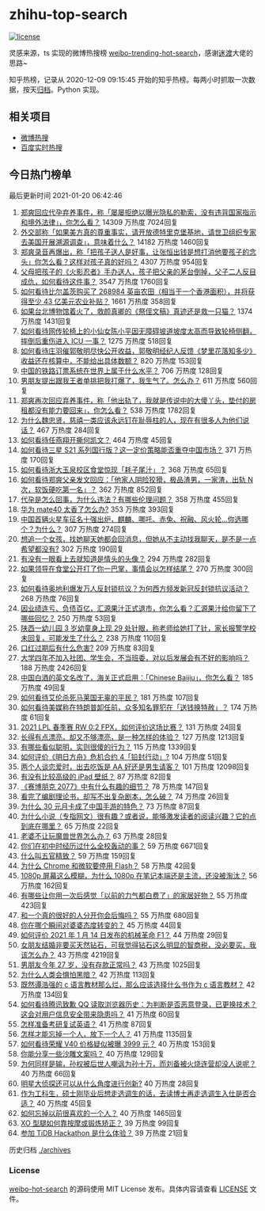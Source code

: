# zhihu-top-search

[![license](https://img.shields.io/github/license/Arrackisarookie/zhihu-top-search)](https://github.com/Arrackisarookie/zhihu-top-search/blob/master/LICENSE)

灵感来源，ts 实现的微博热搜榜 [weibo-trending-hot-search](https://github.com/justjavac/weibo-trending-hot-search)，感谢[迷渡](https://github.com/justjavac)大佬的思路~

知乎热榜，记录从 2020-12-09 09:15:45 开始的知乎热榜。每两小时抓取一次数据，按天[归档](./archives)。Python 实现。

## 相关项目
+ [微博热搜](https://github.com/Arrackisarookie/weibo-hot-search)
+ [百度实时热搜](https://github.com/Arrackisarookie/baidu-hot-search)

## 今日热门榜单

<!-- Rank Begin -->

最后更新时间 2021-01-20 06:42:46

1. [郑爽回应代孕弃养事件，称「屡屡拒绝以曝光隐私的勒索，没有违背国家指示和境外法律」，你怎么看？](https://www.zhihu.com/question/440110046) 14309 万热度 7024回复
1. [外交部称「如果美方真的尊重事实，请开放德特里克堡基地，请世卫组织专家去美国开展溯源调查」，意味着什么？](https://www.zhihu.com/question/440183834) 14182 万热度 1460回复
1. [郑爽录音再爆出，称「把孩子送人是好事，让张恒出钱是想打消他要孩子的念头」你怎么看？这样对孩子真的好吗？](https://www.zhihu.com/question/440192494) 4307 万热度 954回复
1. [父母把孩子的《火影忍者》手办送人，孩子把父亲的茅台倒掉，父子二人反目成仇，如何看待这件事？](https://www.zhihu.com/question/439057546) 3547 万热度 1760回复
1. [如何看待比尔盖茨购买了 268984 英亩农田（相当于一个香港面积），并将获得至少 43 亿美元农业补贴？](https://www.zhihu.com/question/439778716) 1661 万热度 358回复
1. [如果台北博物馆着火了，救颜真卿的《祭侄文稿》真迹还是救一只猫？](https://www.zhihu.com/question/439996979) 1374 万热度 1431回复
1. [如何看待网传轮椅上的小仙女陈小平因无障碍坡道坡度太高而导致轮椅侧翻，摔倒后重伤进入 ICU 一事？](https://www.zhihu.com/question/439962892) 1275 万热度 518回复
1. [如何看待庄羽催郭敬明尽快公开收益，郭敬明经纪人反馈《梦里花落知多少》收益还在核算中，不能给出具体数额？](https://www.zhihu.com/question/440088555) 820 万热度 153回复
1. [中国的铁路订票系统在世界上属于什么水平？](https://www.zhihu.com/question/315887668) 706 万热度 128回复
1. [男朋友提出跟我王者单挑把我打爆了，我生气了。怎么办？](https://www.zhihu.com/question/439803669) 611 万热度 560回复
1. [郑爽再次回应弃养事件，称「他出轨了，我就是传说中的大傻丫头，垫付的房租都没有能力要回来」，你怎么看？](https://www.zhihu.com/question/440163388) 538 万热度 1782回复
1. [为什么魏忠贤，慈禧一类应该永远钉在耻辱柱的人，现在有很多人为他们说话？](https://www.zhihu.com/question/439038074) 467 万热度 284回复
1. [如何看待任燕翔开撕何凯文？](https://www.zhihu.com/question/440206230) 464 万热度 45回复
1. [如何看待三星 S21 系列国行版？这一定价策略能否重夺中国市场？](https://www.zhihu.com/question/440042063) 371 万热度 170回复
1. [如何看待浙大玉泉校区食堂惊现「耗子尾汁」？](https://www.zhihu.com/question/440189712) 368 万热度 65回复
1. [如何看待郑爽父亲发文回应：「他家人阴险狡猾，极品渣男，一家渣，出轨 N 次，软饭硬吃第一名」？](https://www.zhihu.com/question/440169709) 362 万热度 852回复
1. [代孕是怎么回事，为什么违法？有哪些伦理问题？](https://www.zhihu.com/question/440050068) 358 万热度 455回复
1. [华为 mate40 太香了怎么办?](https://www.zhihu.com/question/435971897) 353 万热度 393回复
1. [中国首辆火星车征名十强出炉，麒麟、哪吒、赤兔、祝融、风火轮…你选哪个？为什么？](https://www.zhihu.com/question/440072542) 307 万热度 274回复
1. [想追一个女孩，找她聊天她都会回消息，但她从不主动找我聊天，是不是一点希望都没有?](https://www.zhihu.com/question/437298295) 302 万热度 190回复
1. [有没有一眼看上去就知道是情头的头像？](https://www.zhihu.com/question/372666372) 294 万热度 282回复
1. [如果领导在食堂公开打了你一巴掌，事情会以怎样结尾？](https://www.zhihu.com/question/440059304) 270 万热度 300回复
1. [如何看待奥地利爆发万人反封锁抗议？为何西方频发新冠反封锁抗议活动？](https://www.zhihu.com/question/439780874) 268 万热度 76回复
1. [因业绩连亏、负债百亿，汇源果汁正式退市，你怎么看？汇源果汁给你留下了哪些回忆？](https://www.zhihu.com/question/440154580) 250 万热度 53回复
1. [陕西一幼儿园 3 岁幼童身上现 29 处针眼，称老师给她打了针，家长报警学校未回复，可能发生了什么？](https://www.zhihu.com/question/439988215) 238 万热度 110回复
1. [口红过期后有什么危害?](https://www.zhihu.com/question/313043689) 209 万热度 83回复
1. [大学四年不加入社团、学生会，不当班委，对以后发展会有不好的影响吗？](https://www.zhihu.com/question/295936624) 188 万热度 2426回复
1. [中国白酒的英文名改了，海关正式启用：「Chinese Baijiu」，你怎么看？](https://www.zhihu.com/question/439310843) 185 万热度 49回复
1. [如何看待艾伦杀死马莱国无辜的平民？](https://www.zhihu.com/question/439947843) 181 万热度 107回复
1. [如何看待美媒称在特朗普卸任前，众多知名罪犯在「送钱换特赦」？](https://www.zhihu.com/question/439956289) 174 万热度 61回复
1. [2021 LPL 春季赛 RW 0:2 FPX，如何评价这场比赛？](https://www.zhihu.com/question/440137967) 131 万热度 24回复
1. [长得有点漂亮，却又不够漂亮，是一种怎样的体验？](https://www.zhihu.com/question/64018902) 127 万热度 1213回复
1. [有哪些看似聪明，实则很傻的行为？](https://www.zhihu.com/question/60864080) 115 万热度 1339回复
1. [如何评价《明日方舟》危机合约 4「铅封行动」?](https://www.zhihu.com/question/438969596) 104 万热度 51回复
1. [两个人谈恋爱时，出去吃饭是 AA 好还是男生请客？](https://www.zhihu.com/question/300022010) 101 万热度 12098回复
1. [有没有比较高级的 iPad 壁纸？](https://www.zhihu.com/question/404592426) 87 万热度 82回复
1. [《赛博朋克 2077》中有什么有趣的细节？](https://www.zhihu.com/question/434499389) 78 万热度 147回复
1. [看完了编剧理论书，却写不出复杂剧本，怎么破？](https://www.zhihu.com/question/439146409) 74 万热度 26回复
1. [为什么 30 元月卡成了中国手游的特色？](https://www.zhihu.com/question/439585735) 73 万热度 87回复
1. [为什么小说（专指网文）很有趣？或者说，能够激发读者的阅读兴趣？它的点到底在哪里？](https://www.zhihu.com/question/438497940) 65 万热度 22回复
1. [老婆不让玩魔兽世界怎么办？](https://www.zhihu.com/question/439787443) 63 万热度 28回复
1. [你们在初中时经历过什么全校轰动的事？](https://www.zhihu.com/question/321950537) 59 万热度 6671回复
1. [什么叫五官精致？](https://www.zhihu.com/question/23063787) 59 万热度 159回复
1. [为什么 Chrome 和微软要停用 Flash？](https://www.zhihu.com/question/343742101) 58 万热度 42回复
1. [1080p 屏幕这么模糊，为什么 1080p 在笔记本端还是主流，还没被淘汰？](https://www.zhihu.com/question/439910219) 56 万热度 162回复
1. [有哪些让你用一次后感觉「以前的力气都白费了」的家居好物？](https://www.zhihu.com/question/420760487) 55 万热度 423回复
1. [和一个真的很好的人分开你会后悔吗？](https://www.zhihu.com/question/436779007) 55 万热度 680回复
1. [你在哪个瞬间对婆婆态度转变的？](https://www.zhihu.com/question/434236843) 45 万热度 44回复
1. [如何评价 2021 年 1 月 14 日发布的机械革命 F1？](https://www.zhihu.com/question/439467503) 44 万热度 29回复
1. [女朋友结婚非要买天然钻石，可我觉得钻石这么明显的智商税，没必要买，我该怎么办？](https://www.zhihu.com/question/422969084) 43 万热度 4219回复
1. [男朋友今年 27 岁，没有存款正常吗？](https://www.zhihu.com/question/435790837) 43 万热度 1025回复
1. [为什么人类会惧怕黑暗？](https://www.zhihu.com/question/438343125) 42 万热度 113回复
1. [既然谭浩强的 c 语言教材那么烂，那么应该选择什么书作为 c 语言教材？](https://www.zhihu.com/question/36858058) 42 万热度 134回复
1. [如何看待腾讯致歉 QQ 读取浏览器历史：为判断是否恶意登录，已更换技术？这会对用户信息安全带来隐患吗？](https://www.zhihu.com/question/440079832) 41 万热度 60回复
1. [怎样准备考研复试英语？](https://www.zhihu.com/question/39192524) 41 万热度 87回复
1. [怎样才能忘掉一个人，放下一个人？](https://www.zhihu.com/question/431715988) 41 万热度 1135回复
1. [如何看待荣耀 V40 价格疑似被曝 3999 元？](https://www.zhihu.com/question/439766371) 40 万热度 153回复
1. [你能分享一些沙雕文案吗？](https://www.zhihu.com/question/433914685) 40 万热度 129回复
1. [为何同样是输，孙权被后世人嘲讽为孙十万，而刘备被火烧连营却没人说呢？](https://www.zhihu.com/question/439961225) 40 万热度 66回复
1. [明星大侦探还可以从什么角度进行创新?](https://www.zhihu.com/question/438826056) 40 万热度 28回复
1. [作为工科生，硕士刚毕业后想走选调生的话，去读博士再走选调生入仕是否合适？](https://www.zhihu.com/question/433346689) 40 万热度 45回复
1. [如何忘掉以前很喜欢的一个人？](https://www.zhihu.com/question/431393185) 40 万热度 1465回复
1. [XO 型腿如何靠按摩或锻炼矫正？](https://www.zhihu.com/question/24021854) 39 万热度 99回复
1. [参加 TiDB Hackathon 是什么体验？](https://www.zhihu.com/question/439654278) 39 万热度 21回复
<!-- Rank End -->

历史归档 [./archives](./archives)

### License

[weibo-hot-search](https://github.com/Arrackisarookie/zhihu-top-search) 的源码使用 MIT License 发布。具体内容请查看 [LICENSE](./LICENSE) 文件。
